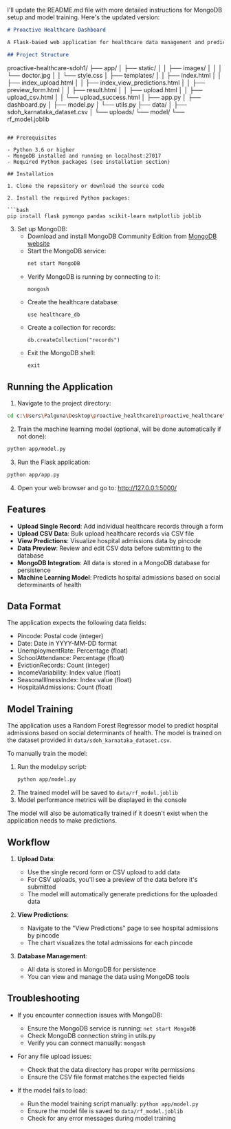 I'll update the README.md file with more detailed instructions for MongoDB setup and model training. Here's the updated version:

```markdown:c:\Users\Palguna\Desktop\proactive_healthcare1\proactive_healthcare\proactive-healthcare-sdoh1\README.md
# Proactive Healthcare Dashboard

A Flask-based web application for healthcare data management and prediction visualization. This application allows users to upload healthcare data (either individually or via CSV), store it in MongoDB, and visualize hospital admission predictions based on social determinants of health (SDOH).

## Project Structure

```
proactive-healthcare-sdoh1/
├── app/
│   ├── static/
│   │   ├── images/
│   │   │   └── doctor.jpg
│   │   └── style.css
│   ├── templates/
│   │   ├── index.html
│   │   ├── index_upload.html
│   │   ├── index_view_predictions.html
│   │   ├── preview_form.html
│   │   ├── result.html
│   │   ├── upload.html
│   │   ├── upload_csv.html
│   │   └── upload_success.html
│   ├── app.py
│   ├── dashboard.py
│   ├── model.py
│   └── utils.py
├── data/
│   ├── sdoh_karnataka_dataset.csv
│   └── uploads/
└── model/
    └── rf_model.joblib
```

## Prerequisites

- Python 3.6 or higher
- MongoDB installed and running on localhost:27017
- Required Python packages (see installation section)

## Installation

1. Clone the repository or download the source code

2. Install the required Python packages:

```bash
pip install flask pymongo pandas scikit-learn matplotlib joblib
```

3. Set up MongoDB:
   - Download and install MongoDB Community Edition from [MongoDB website](https://www.mongodb.com/try/download/community)
   - Start the MongoDB service:
     ```bash
     net start MongoDB
     ```
   - Verify MongoDB is running by connecting to it:
     ```bash
     mongosh
     ```
   - Create the healthcare database:
     ```
     use healthcare_db
     ```
   - Create a collection for records:
     ```
     db.createCollection("records")
     ```
   - Exit the MongoDB shell:
     ```
     exit
     ```

## Running the Application

1. Navigate to the project directory:

```bash
cd c:\Users\Palguna\Desktop\proactive_healthcare1\proactive_healthcare\proactive-healthcare-sdoh1
```

2. Train the machine learning model (optional, will be done automatically if not done):

```bash
python app/model.py
```

3. Run the Flask application:

```bash
python app/app.py
```

4. Open your web browser and go to: http://127.0.0.1:5000/

## Features

- **Upload Single Record**: Add individual healthcare records through a form
- **Upload CSV Data**: Bulk upload healthcare records via CSV file
- **View Predictions**: Visualize hospital admissions data by pincode
- **Data Preview**: Review and edit CSV data before submitting to the database
- **MongoDB Integration**: All data is stored in a MongoDB database for persistence
- **Machine Learning Model**: Predicts hospital admissions based on social determinants of health

## Data Format

The application expects the following data fields:

- Pincode: Postal code (integer)
- Date: Date in YYYY-MM-DD format
- UnemploymentRate: Percentage (float)
- SchoolAttendance: Percentage (float)
- EvictionRecords: Count (integer)
- IncomeVariability: Index value (float)
- SeasonalIllnessIndex: Index value (float)
- HospitalAdmissions: Count (float)

## Model Training

The application uses a Random Forest Regressor model to predict hospital admissions based on social determinants of health. The model is trained on the dataset provided in `data/sdoh_karnataka_dataset.csv`.

To manually train the model:
1. Run the model.py script:
   ```bash
   python app/model.py
   ```
2. The trained model will be saved to `data/rf_model.joblib`
3. Model performance metrics will be displayed in the console

The model will also be automatically trained if it doesn't exist when the application needs to make predictions.

## Workflow

1. **Upload Data**: 
   - Use the single record form or CSV upload to add data
   - For CSV uploads, you'll see a preview of the data before it's submitted
   - The model will automatically generate predictions for the uploaded data

2. **View Predictions**:
   - Navigate to the "View Predictions" page to see hospital admissions by pincode
   - The chart visualizes the total admissions for each pincode

3. **Database Management**:
   - All data is stored in MongoDB for persistence
   - You can view and manage the data using MongoDB tools

## Troubleshooting

- If you encounter connection issues with MongoDB:
  - Ensure the MongoDB service is running: `net start MongoDB`
  - Check MongoDB connection string in utils.py
  - Verify you can connect manually: `mongosh`

- For any file upload issues:
  - Check that the data directory has proper write permissions
  - Ensure the CSV file format matches the expected fields

- If the model fails to load:
  - Run the model training script manually: `python app/model.py`
  - Ensure the model file is saved to `data/rf_model.joblib`
  - Check for any error messages during model training
```
